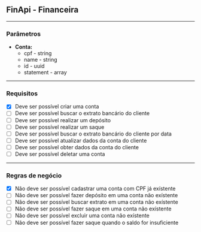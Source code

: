 ## FinApi - Financeira
---

### Parâmetros

- **Conta:**
    - cpf - string
    - name - string
    - id - uuid
    - statement - array
---

### Requisitos

- [x] Deve ser possível criar uma conta
- [ ] Deve ser possível buscar o extrato bancário do cliente
- [ ] Deve ser possível realizar um depósito
- [ ] Deve ser possível realizar um saque
- [ ] Deve ser possível buscar o extrato bancário do cliente por data
- [ ] Deve ser possível atualizar dados da conta do cliente
- [ ] Deve ser possível obter dados da conta do cliente
- [ ] Deve ser possível deletar uma conta

---

### Regras de negócio

- [x] Não deve ser possível cadastrar uma conta com CPF já exístente
- [ ] Não deve ser possível fazer depósito em uma conta não exístente
- [ ] Não deve ser possível buscar extrato em uma conta não exístente
- [ ] Não deve ser possível fazer saque em uma conta não exístente
- [ ] Não deve ser possível excluir uma conta não exístente
- [ ] Não deve ser possível fazer saque quando o saldo for insuficiente